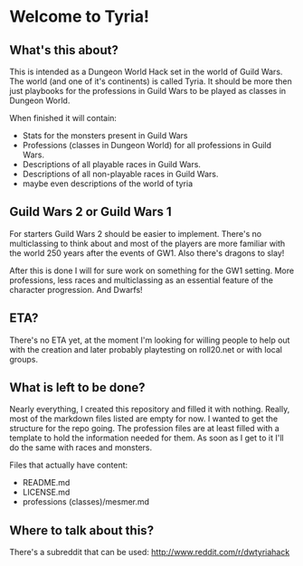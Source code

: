 # Welcome to Tyria!

## What's this about?
This is intended as a Dungeon World Hack set in the world of Guild Wars.
The world (and one of it's continents) is called Tyria.
It should be more then just playbooks for the professions in Guild Wars to be played as classes in Dungeon World.

When finished it will contain:
* Stats for the monsters present in Guild Wars
* Professions (classes in Dungeon World) for all professions in Guild Wars.
* Descriptions of all playable races in Guild Wars.
* Descriptions of all non-playable races in Guild Wars.
* maybe even descriptions of the world of tyria

## Guild Wars 2 or Guild Wars 1
For starters Guild Wars 2 should be easier to implement.
There's no multiclassing to think about and most of the players are more familiar with the world 250 years after the events of GW1.
Also there's dragons to slay!

After this is done I will for sure work on something for the GW1 setting.
More professions, less races and multiclassing as an essential feature of the character progression.
And Dwarfs!

## ETA?
There's no ETA yet, at the moment I'm looking for willing people to help out with the creation and later probably playtesting on roll20.net or with local groups.

## What is left to be done?
Nearly everything, I created this repository and filled it with nothing. Really, most of the markdown files listed are empty for now. I wanted to get the structure for the repo going. The profession files are at least filled with a template to hold the information needed for them. As soon as I get to it I'll do the same with races and monsters.

Files that actually have content:
* README.md
* LICENSE.md
* professions (classes)/mesmer.md

## Where to talk about this?
There's a subreddit that can be used: http://www.reddit.com/r/dwtyriahack
